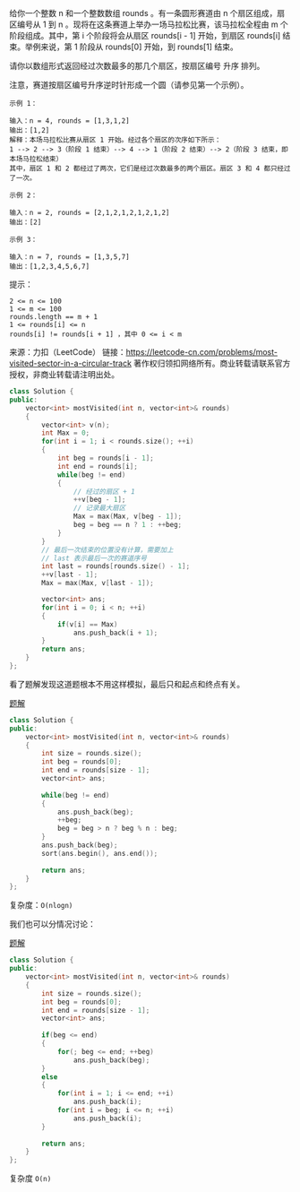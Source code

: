 给你一个整数 n 和一个整数数组 rounds 。有一条圆形赛道由 n 个扇区组成，扇区编号从 1 到 n 。现将在这条赛道上举办一场马拉松比赛，该马拉松全程由 m 个阶段组成。其中，第 i 个阶段将会从扇区 rounds[i - 1] 开始，到扇区 rounds[i] 结束。举例来说，第 1 阶段从 rounds[0] 开始，到 rounds[1] 结束。

请你以数组形式返回经过次数最多的那几个扇区，按扇区编号 升序 排列。

注意，赛道按扇区编号升序逆时针形成一个圆（请参见第一个示例）。

 ```
示例 1：

输入：n = 4, rounds = [1,3,1,2]
输出：[1,2]
解释：本场马拉松比赛从扇区 1 开始。经过各个扇区的次序如下所示：
1 --> 2 --> 3（阶段 1 结束）--> 4 --> 1（阶段 2 结束）--> 2（阶段 3 结束，即本场马拉松结束）
其中，扇区 1 和 2 都经过了两次，它们是经过次数最多的两个扇区。扇区 3 和 4 都只经过了一次。

示例 2：

输入：n = 2, rounds = [2,1,2,1,2,1,2,1,2]
输出：[2]

示例 3：

输入：n = 7, rounds = [1,3,5,7]
输出：[1,2,3,4,5,6,7]
 ```


提示：

```
2 <= n <= 100
1 <= m <= 100
rounds.length == m + 1
1 <= rounds[i] <= n
rounds[i] != rounds[i + 1] ，其中 0 <= i < m
```

来源：力扣（LeetCode）
链接：https://leetcode-cn.com/problems/most-visited-sector-in-a-circular-track
著作权归领扣网络所有。商业转载请联系官方授权，非商业转载请注明出处。



```cpp
class Solution {
public:
    vector<int> mostVisited(int n, vector<int>& rounds) 
    {
        vector<int> v(n);
        int Max = 0;
        for(int i = 1; i < rounds.size(); ++i)
        {
            int beg = rounds[i - 1];
            int end = rounds[i];
            while(beg != end)
            {
                // 经过的扇区 + 1
                ++v[beg - 1];
                // 记录最大扇区
                Max = max(Max, v[beg - 1]);
                beg = beg == n ? 1 : ++beg;
            }
        }
        // 最后一次结束的位置没有计算，需要加上
        // last 表示最后一次的赛道序号
        int last = rounds[rounds.size() - 1];
        ++v[last - 1];
        Max = max(Max, v[last - 1]);

        vector<int> ans;
        for(int i = 0; i < n; ++i)
        {
            if(v[i] == Max)
                ans.push_back(i + 1);
        }
        return ans;
    }
};
```



看了题解发现这道题根本不用这样模拟，最后只和起点和终点有关。

[题解](https://leetcode-cn.com/problems/most-visited-sector-in-a-circular-track/solution/most-visited-sector-by-ikaruga/)

```cpp
class Solution {
public:
    vector<int> mostVisited(int n, vector<int>& rounds) 
    {
        int size = rounds.size();
        int beg = rounds[0];
        int end = rounds[size - 1];
        vector<int> ans;
        
        while(beg != end)
        {
            ans.push_back(beg);
            ++beg;
            beg = beg > n ? beg % n : beg;
        }
        ans.push_back(beg);
        sort(ans.begin(), ans.end());
        
        return ans;
    }
};
```

复杂度：`O(nlogn)`

我们也可以分情况讨论：

[题解](https://leetcode-cn.com/problems/most-visited-sector-in-a-circular-track/solution/yuan-xing-sai-dao-shang-jing-guo-ci-shu-zui-duo--2/)

```cpp
class Solution {
public:
    vector<int> mostVisited(int n, vector<int>& rounds) 
    {
        int size = rounds.size();
        int beg = rounds[0];
        int end = rounds[size - 1];
        vector<int> ans;
        
        if(beg <= end)
        {
            for(; beg <= end; ++beg)
                ans.push_back(beg);
        }
        else
        {
            for(int i = 1; i <= end; ++i)
                ans.push_back(i);
            for(int i = beg; i <= n; ++i)
                ans.push_back(i);
        }
        
        return ans;
    }
};
```

复杂度 `O(n)`